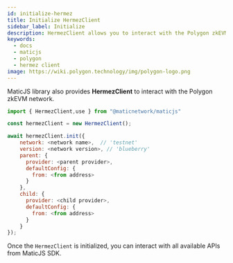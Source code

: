 ```yaml
---
id: initialize-hermez
title: Initialize HermezClient
sidebar_label: Initialize
description: HermezClient allows you to interact with the Polygon zkEVM network.
keywords:
  - docs
  - maticjs
  - polygon
  - hermez client
image: https://wiki.polygon.technology/img/polygon-logo.png
---
```


MaticJS library also provides **HermezClient** to interact with the Polygon zkEVM network.

```js
import { HermezClient,use } from "@maticnetwork/maticjs"

const hermezClient = new HermezClient();

await hermezClient.init({
    network: <network name>,  // 'testnet'
    version: <network version>, // 'blueberry'
    parent: {
      provider: <parent provider>,
      defaultConfig: {
        from: <from address>
      }
    },
    child: {
      provider: <child provider>,
      defaultConfig: {
        from: <from address>
      }
    }
});
```

Once the `HermezClient` is initialized, you can interact with all available APIs from MaticJS SDK.
